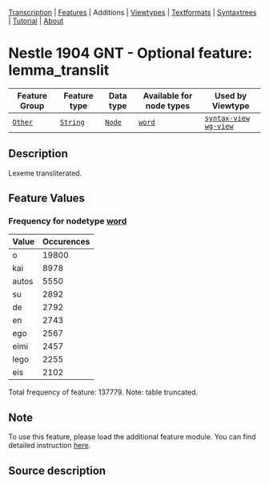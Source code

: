 <a name="start"></a>
<div class="hidden-content"><a href="../transcription.md">Transcription</a> | <a href="README.md#start">Features</a> | Additions | <a href="../viewtypes.md#start">Viewtypes</a> | <a href="../textformats.md#start">Textformats</a> |  <a href="../syntaxtrees.md#start">Syntaxtrees</a> | <a href="../tutorial/README.md#start">Tutorial</a>  | <a href="../about.md#start">About</a></div>

# Nestle 1904 GNT - Optional feature: lemma_translit

Feature Group | Feature type |Data type |Available for node types | Used by Viewtype 
---|---|---|---|---
[`Other`](featuresbyfeaturegroup.md#other)|[`String`](featuresbydatatype.md#string)|[`Node`](featuresbynodetype.md#node)| [`word`](featuresbynodetype.md#word) |[`syntax-view`](../syntax-view.md#start) [`wg-view`](../wg-view.md#start) 

## Description
Lexeme transliterated.
## Feature Values
### Frequency for nodetype [word](featuresbynodetype.md#word)

Value|Occurences
---|---
o|19800
kai|8978
autos|5550
su|2892
de|2792
en|2743
ego|2567
eimi|2457
lego|2255
eis|2102

Total frequency of feature: 137779. Note: table truncated.

## Note

To use this feature, please load the additional feature module. You can find detailed instruction [here](README.md#adding-the-features).

## Source description
 